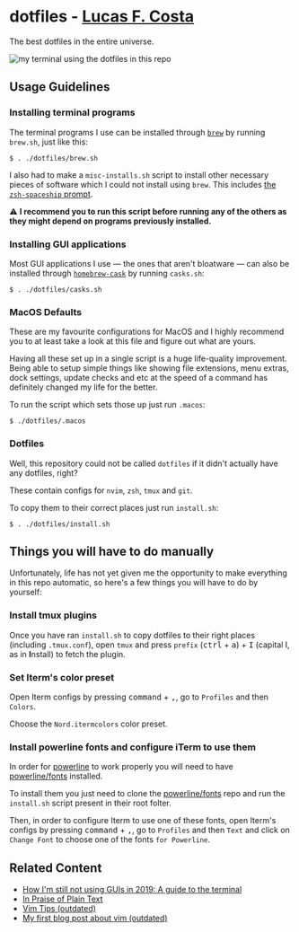 # dotfiles - [Lucas F. Costa](https://lucasfcosta.com)

The best dotfiles in the entire universe.

![my terminal using the dotfiles in this repo](./terminal-demo.png)


## Usage Guidelines

### Installing terminal programs

The terminal programs I use can be installed through [`brew`](https://brew.sh) by running `brew.sh`, just like this:

```console
$ . ./dotfiles/brew.sh
```

I also had to make a `misc-installs.sh` script to install other necessary pieces of software which I could not install using `brew`. This includes [the `zsh-spaceship` prompt](https://github.com/denysdovhan/spaceship-prompt).

:warning: **I recommend you to run this script before running any of the others as they might depend on programs previously installed.**


### Installing GUI applications

Most GUI applications I use — the ones that aren't bloatware — can also be installed through [`homebrew-cask`](https://github.com/Homebrew/homebrew-cask) by running `casks.sh`:

```console
$ . ./dotfiles/casks.sh
```


### MacOS Defaults

These are my favourite configurations for MacOS and I highly recommend you to at least take a look at this file and figure out what are yours.

Having all these set up in a single script is a huge life-quality improvement. Being able to setup simple things like showing file extensions, menu extras, dock settings, update checks and etc at the speed of a command has definitely changed my life for the better.

To run the script which sets those up just run `.macos`:

```console
$ ./dotfiles/.macos
```


### Dotfiles

Well, this repository could not be called `dotfiles` if it didn't actually have any dotfiles, right?

These contain configs for `nvim`, `zsh`, `tmux` and `git`.

To copy them to their correct places just run `install.sh`:

```console
$ . ./dotfiles/install.sh
```


## Things you will have to do manually

Unfortunately, life has not yet given me the opportunity to make everything in this repo automatic, so here's a few things you will have to do by yourself:


### Install tmux plugins

Once you have ran `install.sh` to copy dotfiles to their right places (including `.tmux.conf`), open `tmux` and press `prefix` (<kbd>ctrl</kbd> + <kbd>a</kbd>) + <kbd>I</kbd> (capital I, as in **I**nstall) to fetch the plugin.


### Set Iterm's color preset

Open Iterm configs by pressing <kbd>command</kbd> + <kbd>,</kbd>, go to `Profiles` and then `Colors`.

Choose the `Nord.itermcolors` color preset.


### Install powerline fonts and configure iTerm to use them

In order for [powerline](https://github.com/powerline/powerline) to work properly you will need to have [powerline/fonts](https://github.com/powerline/fonts) installed.

To install them you just need to clone the [powerline/fonts](https://github.com/powerline/fonts) repo and run the `install.sh` script present in their root folter.

Then, in order to configure Iterm to use one of these fonts, open Iterm's configs by pressing <kbd>command</kbd> + <kbd>,</kbd>, go to `Profiles` and then `Text` and click on `Change Font` to choose one of the fonts `for Powerline`.


## Related Content

* [How I'm still not using GUIs in 2019: A guide to the terminal](https://lucasfcosta.com/2019/02/10/terminal-guide-2019.html)
* [In Praise of Plain Text](https://lucasfcosta.com/2018/08/05/In-Praise-of-Plaintext.html)
* [Vim Tips (outdated)](https://lucasfcosta.com/2017/01/23/Quick-vIM-Tips-That-Will-Save-Your-Life.html)
* [My first blog post about vim (outdated)](https://lucasfcosta.com/2016/09/25/How-I-Learned-to-Stop-Worrying-and-Love-vIM.html)
